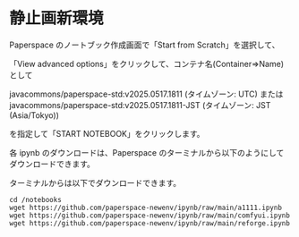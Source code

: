 # 静止画新環境

Paperspace のノートブック作成画面で「Start from Scratch」を選択して、

「View advanced options」をクリックして、コンテナ名(Container⇒Name)として

javacommons/paperspace-std:v2025.0517.1811 (タイムゾーン: UTC)
または
javacommons/paperspace-std:v2025.0517.1811-JST (タイムゾーン: JST (Asia/Tokyo))

を指定して「START NOTEBOOK」をクリックします。

各 ipynb のダウンロードは、Paperspace のターミナルから以下のようにしてダウンロードできます。

ターミナルからは以下でダウンロードできます。

```
cd /notebooks
wget https://github.com/paperspace-newenv/ipynb/raw/main/a1111.ipynb
wget https://github.com/paperspace-newenv/ipynb/raw/main/comfyui.ipynb
wget https://github.com/paperspace-newenv/ipynb/raw/main/reforge.ipynb
```
